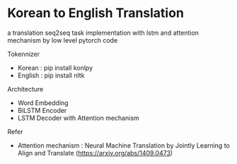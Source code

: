 # Korean to English Translation
a translation seq2seq task implementation with lstm and attention mechanism by low level pytorch code


Tokennizer  
- Korean : pip install konlpy
- English : pip install nltk


Architecture
- Word Embedding
- BiLSTM Encoder
- LSTM Decoder with Attention mechanism


Refer
- Attention mechanism : Neural Machine Translation by Jointly Learning to Align and Translate (https://arxiv.org/abs/1409.0473)
